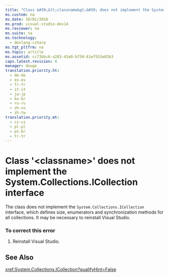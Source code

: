 ```yaml
---
title: "Class &#39;&lt;classname&gt;&#39; does not implement the System.Collections.ICollection interface"
ms.custom: na
ms.date: 10/01/2016
ms.prod: visual-studio-dev14
ms.reviewer: na
ms.suite: na
ms.technology: 
  - devlang-csharp
ms.tgt_pltfrm: na
ms.topic: article
ms.assetid: cc73bbc6-a283-41e0-b750-61ef553e83b3
caps.latest.revision: 8
manager: douge
translation.priority.ht: 
  - de-de
  - es-es
  - fr-fr
  - it-it
  - ja-jp
  - ko-kr
  - ru-ru
  - zh-cn
  - zh-tw
translation.priority.mt: 
  - cs-cz
  - pl-pl
  - pt-br
  - tr-tr
---
```

# Class &#39;&lt;classname&gt;&#39; does not implement the System.Collections.ICollection interface
The class does not implement the `System.Collections.ICollection` interface, which defines size, enumerators and synchronization methods for all collections. It may be necessary to reinstall Visual Studio.  
  
### To correct this error  
  
1.  Reinstall Visual Studio.  
  
## See Also  
 <xref:System.Collections.ICollection?qualifyHint=False>